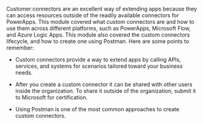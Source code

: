 Customer connectors are an excellent way of extending apps because they can access resources outside of the readily available connectors for PowerApps. This module covered what custom connectors are and how to use them across different platforms, such as PowerApps, Microsoft Flow, and Azure Logic Apps. This module also covered the custom connectors lifecycle, and how to create one using Postman. Here are some points to remember:

-   Custom connectors provide a way to extend apps by calling APIs,
    services, and systems for scenarios tailored toward your business
    needs.

-   After you create a custom connector it can be shared with other users
    inside the organization. To share it outside of the organization,
    submit it to Microsoft for certification.

-   Using Postman is one of the most common approaches to create custom
    connectors. 
